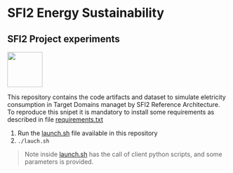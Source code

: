 # SFI2 Energy Sustainability
## SFI2 Project experiments

<a href="https://sites.google.com/view/sfi2/home"><img src="http://url.to/image.png](https://github.com/romoreira/SFI2-Energy-Sustainability/blob/f1d9047c24d8b16e2325c11045ccf3fd4bb36fac/image_2022_11_24T14_18_42_783Z%20(1).png" height="80" width="80" ></a>


This repository contains the code artifacts and dataset to simulate eletricity consumption in Target Domains managet by SFI2 Reference Architecture. To reproduce this snipet it is mandatory to install some requirements as described in file [requirements.txt](https://github.com/romoreira/SFI2-Energy-Sustainability/blob/master/requirements.txt)

1. Run the [launch.sh](https://github.com/romoreira/SFI2-Energy-Sustainability/blob/master/requirements.txt) file available in this repository
2. `./lauch.sh`
> Note inside [launch.sh](https://github.com/romoreira/SFI2-Energy-Sustainability/blob/master/requirements.txt) has the call of client python scripts, and some parameters is provided.

